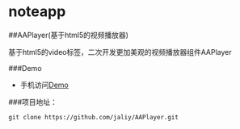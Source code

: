 # noteapp

##AAPlayer(基于html5的视频播放器)

 基于html5的video标签，二次开发更加美观的视频播放器组件AAPlayer

###Demo

* 手机访问[Demo](http://jaliy.github.io/AAPlayer/)

###项目地址：

```shell
git clone https://github.com/jaliy/AAPlayer.git
```
